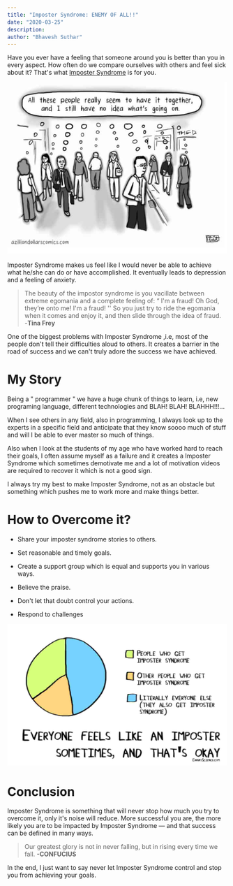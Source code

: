 ```yaml
---
title: "Imposter Syndrome: ENEMY OF ALL!!"
date: "2020-03-25"
description:
author: "Bhavesh Suthar"
---
```


Have you ever have a feeling that someone around you is better than you in every aspect. How often do we compare ourselves with others and feel sick about it? That's what [Imposter Syndrome](https://en.wikipedia.org/wiki/Impostor_syndrome) is for you.

![imposter syndrome](./1.jpg)

Imposter Syndrome makes us feel like I would never be able to achieve what he/she can do or have accomplished. It eventually leads to depression and a feeling of anxiety.

> The beauty of the impostor syndrome is you vacillate between extreme egomania and a complete feeling of: “ I'm a fraud! Oh God, they’re onto me! I'm a fraud! '' So you just try to ride the egomania when it comes and enjoy it, and then slide through the idea of fraud.  
> -**Tina Frey**

One of the biggest problems with Imposter Syndrome ,i.e, most of the people don't tell their difficulties aloud to others. It creates a barrier in the road of success and we can't truly adore the success we have achieved.

# My Story

Being a " programmer " we have a huge chunk of things to learn, i.e, new programing language, different technologies and BLAH! BLAH! BLAHHH!!!...

When I see others in any field, also in programming, I always look up to the experts in a specific field and anticipate that they know soooo much of stuff and will I be able to ever master so much of things.

Also when I look at the students of my age who have worked hard to reach their goals, I often assume myself as a failure and it creates a Imposter Syndrome which sometimes demotivate me and a lot of motivation videos are required to recover it which is not a good sign.

I always try my best to make Imposter Syndrome, not as an obstacle but something which pushes me to work more and make things better.

# How to Overcome it?

- Share your imposter syndrome stories to others.

- Set reasonable and timely goals.

- Create a support group which is equal and supports you in various ways.

- Believe the praise.

- Don't let that doubt control your actions.

- Respond to challenges

![imposter syndrome](./2.jpg)

# Conclusion

Imposter Syndrome is something that will never stop how much you try to overcome it, only it's noise will reduce. More successful you are, the more likely you are to be impacted by Imposter Syndrome — and that success can be defined in many ways.

> Our greatest glory is not in never falling, but in rising every time we fall. **-CONFUCIUS**

In the end, I just want to say never let Imposter Syndrome control and stop you from achieving your goals.
